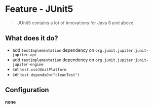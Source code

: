# Feature - JUnit5

> JUnit5 contains a lot of innovations for Java 8 and above.

## What does it do?

- add `testImplementation` dependency on `org.junit.jupiter:junit-jupiter-api`
- add `testImplementation` dependency on `org.junit.jupiter:junit-jupiter-engine`
- set `test.useJUnitPlatform`
- set `test.dependsOn("cleanTest")`

## Configuration

**none**
